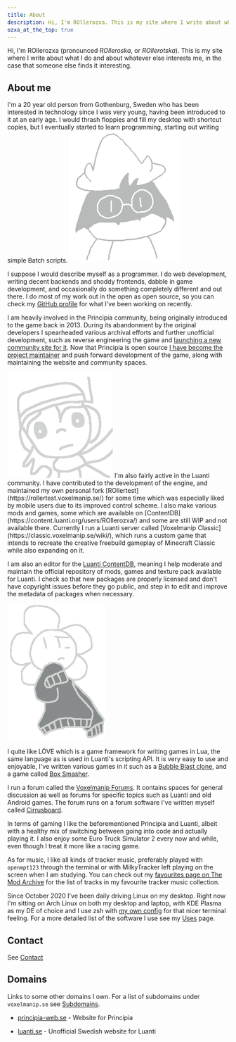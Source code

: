 ```yaml
---
title: About
description: Hi, I'm ROllerozxa. This is my site where I write about whatever interests me, in the case that someone else finds it interesting.
ozxa_at_the_top: true
---
```


Hi, I'm ROllerozxa (pronounced *ROlleroska*, or *ROllerotska*). This is my site where I write about what I do and about whatever else interests me, in the case that someone else finds it interesting.

## About me
I'm a 20 year old person from Gothenburg, Sweden who has been interested in technology since I was very young, having been introduced to it at an early age. I would thrash floppies and fill my desktop with shortcut copies, but I eventually started to learn programming, starting out writing simple Batch scripts.
<img src="/assets/cute_drawn_ralsei.webp" class="cute-ralsei" alt="Cute Ralsei" title="Cute Ralsei" onclick="this.src='/assets/cute_drawn_ralsei_squeak.webp'">

I suppose I would describe myself as a programmer. I do web development, writing decent backends and shoddy frontends, dabble in game development, and occasionally do something completely different and out there. I do most of my work out in the open as open source, so you can check my [GitHub profile](https://github.com/rollerozxa/) for what I've been working on recently.

I am heavily involved in the Principia community, being originally introduced to the game back in 2013. During its abandonment by the original developers I spearheaded various archival efforts and further unofficial development, such as reverse engineering the game and [launching a new community site for it](/projects/principia-web/). Now that Principia is open source [I have become the project maintainer](/projects/principia/) and push forward development of the game, along with maintaining the website and community spaces.

<img src="/assets/quote.webp" class="quote" alt="quote" title="Quote">
I'm also fairly active in the Luanti community. I have contributed to the development of the engine, and maintained my own personal fork [ROllertest](https://rollertest.voxelmanip.se/) for some time which was especially liked by mobile users due to its improved control scheme. I also make various mods and games, some which are available on [ContentDB](https://content.luanti.org/users/ROllerozxa/) and some are still WIP and not available there. Currently I run a Luanti server called [Voxelmanip Classic](https://classic.voxelmanip.se/wiki/), which runs a custom game that intends to recreate the creative freebuild gameplay of Minecraft Classic while also expanding on it.

I am also an editor for the [Luanti ContentDB](https://content.luanti.org), meaning I help moderate and maintain the official repository of mods, games and texture pack available for Luanti. I check so that new packages are properly licensed and don't have copyright issues before they go public, and step in to edit and improve the metadata of packages when necessary.

<img src="/assets/flower_uglysweater.webp" class="quote" alt="Flower wearing an ugly sweater" title="Flower wearing an ugly sweater">

I quite like LÖVE which is a game framework for writing games in Lua, the same language as is used in Luanti's scripting API. It is very easy to use and enjoyable, I've written various games in it such as a [Bubble Blast clone](/projects/bubble_blast/), and a game called [Box Smasher](/projects/boxsmasher/).

I run a forum called the [Voxelmanip Forums](https://forum.voxelmanip.se/). It contains spaces for general discussion as well as forums for specific topics such as Luanti and old Android games. The forum runs on a forum software I've written myself called [Cirrusboard](/projects/cirrusboard/).

In terms of gaming I like the beforementioned Principia and Luanti, albeit with a healthy mix of switching between going into code and actually playing it. I also enjoy some Euro Truck Simulator 2 every now and while, even though I treat it more like a racing game.

As for music, I like all kinds of tracker music, preferably played with `openmpt123` through the terminal or with MilkyTracker left playing on the screen when I am studying. You can check out my [favourites page on The Mod Archive](https://modarchive.org/index.php?request=view_member_favourites&query=93924) for the list of tracks in my favourite tracker music collection.

Since October 2020 I've been daily driving Linux on my desktop. Right now I'm sitting on Arch Linux on both my desktop and laptop, with KDE Plasma as my DE of choice and I use zsh with [my own config](https://github.com/rollerozxa/zshrc) for that nicer terminal feeling. For a more detailed list of the software I use see my [Uses](/uses/) page.

## Contact
See [Contact](/contact/)

## Domains
Links to some other domains I own. For a list of subdomains under `voxelmanip.se` see [Subdomains](/subdomains/).

- [principia-web.se](https://principia-web.se) - Website for Principia

- [luanti.se](https://luanti.se) - Unofficial Swedish website for Luanti
